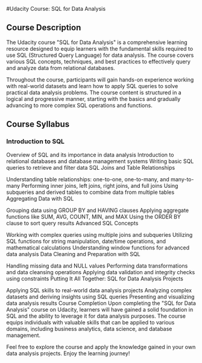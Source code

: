 #Udacity Course: SQL for Data Analysis

## Course Description

The Udacity course "SQL for Data Analysis" is a comprehensive learning resource designed to equip learners with the fundamental skills required to use SQL (Structured Query Language) for data analysis. The course covers various SQL concepts, techniques, and best practices to effectively query and analyze data from relational databases.

Throughout the course, participants will gain hands-on experience working with real-world datasets and learn how to apply SQL queries to solve practical data analysis problems. The course content is structured in a logical and progressive manner, starting with the basics and gradually advancing to more complex SQL operations and functions.

## Course Syllabus

### Introduction to SQL

Overview of SQL and its importance in data analysis
Introduction to relational databases and database management systems
Writing basic SQL queries to retrieve and filter data
SQL Joins and Table Relationships

Understanding table relationships: one-to-one, one-to-many, and many-to-many
Performing inner joins, left joins, right joins, and full joins
Using subqueries and derived tables to combine data from multiple tables
Aggregating Data with SQL

Grouping data using GROUP BY and HAVING clauses
Applying aggregate functions like SUM, AVG, COUNT, MIN, and MAX
Using the ORDER BY clause to sort query results
Advanced SQL Concepts

Working with complex queries using multiple joins and subqueries
Utilizing SQL functions for string manipulation, date/time operations, and mathematical calculations
Understanding window functions for advanced data analysis
Data Cleaning and Preparation with SQL

Handling missing data and NULL values
Performing data transformations and data cleansing operations
Applying data validation and integrity checks using constraints
Putting It All Together: SQL for Data Analysis Projects

Applying SQL skills to real-world data analysis projects
Analyzing complex datasets and deriving insights using SQL queries
Presenting and visualizing data analysis results
Course Completion
Upon completing the "SQL for Data Analysis" course on Udacity, learners will have gained a solid foundation in SQL and the ability to leverage it for data analysis purposes. The course equips individuals with valuable skills that can be applied to various domains, including business analytics, data science, and database management.

Feel free to explore the course and apply the knowledge gained in your own data analysis projects. Enjoy the learning journey!